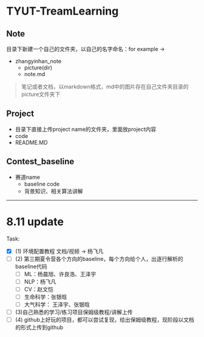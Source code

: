 # TYUT-TreamLearning

## Note
目录下新建一个自己的文件夹，以自己的名字命名：for example -> 
  - zhangyinhan_note
    - picture(dir)
    - note.md 
>笔记或者文档，以markdown格式，md中的图片存在自己文件夹目录的picture文件夹下

## Project
  - 目录下直接上传project name的文件夹，里面放project内容
  - code
  - README.MD

## Contest_baseline
 - 赛道name
    - baseline code
    - 背景知识、相关算法讲解


---
# 8.11 update
Task:
- [X] (1) 环境配置教程 文档/视频 -> 杨飞凡
- [ ] (2) 第三期夏令营各个方向的baseline，每个方向给个人，出逐行解析的baseline代码
  - [ ] ML：杨晨旭、许良浩、王泽宇
  - [ ] NLP：杨飞凡
  - [ ] CV：赵文恺
  - [ ] 生命科学：张银晗
  - [ ] 大气科学： 王泽宇、张银晗
- [ ] (3)自己熟悉的学习/练习项目保姆级教程/讲解上传
- [ ] (4) github上好玩的项目，都可以尝试复现，给出保姆级教程，现阶段以文档的形式上传到github
